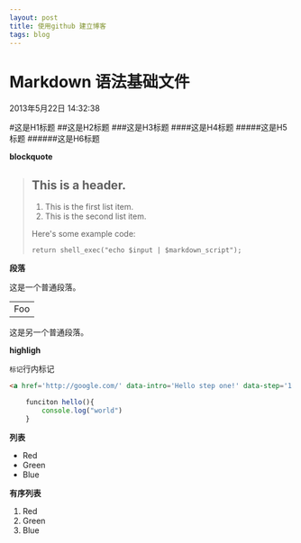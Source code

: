 ```yaml
---
layout: post
title: 使用github 建立博客
tags: blog
---
```


Markdown 语法基础文件
============

2013年5月22日 14:32:38

#这是H1标题
##这是H2标题
###这是H3标题
####这是H4标题
#####这是H5标题
######这是H6标题

**blockquote**

> ## This is a header.
>
> 1.   This is the first list item.
> 2.   This is the second list item.
>
> Here's some example code:
>
>     return shell_exec("echo $input | $markdown_script");

**段落**

这是一个普通段落。

<table>
    <tr>
        <td>Foo</td>
    </tr>
</table>

这是另一个普通段落。

**highligh**

`标记`行内标记

```html
<a href='http://google.com/' data-intro='Hello step one!' data-step='1'></a>
````

```JavaScript
	funciton hello(){
		console.log("world")
	}
```

**列表**
*   Red
*   Green
*   Blue

**有序列表**
1.   Red
2.   Green
3.   Blue

